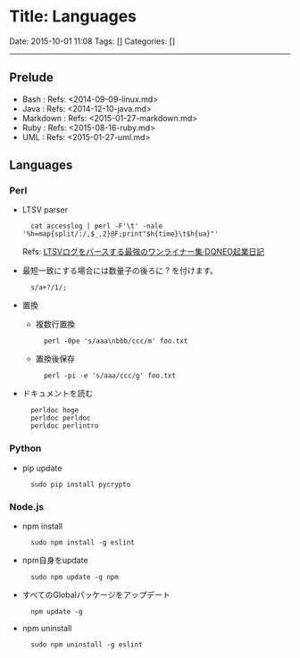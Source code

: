 # Title: Languages

Date: 2015-10-01 11:08
Tags: []
Categories: []

---

## Prelude

- Bash     : Refs: <2014-09-09-linux.md>
- Java     : Refs: <2014-12-10-java.md>
- Markdown : Refs: <2015-01-27-markdown.md>
- Ruby     : Refs: <2015-08-16-ruby.md>
- UML      : Refs: <2015-01-27-uml.md>

## Languages

### Perl

- LTSV parser

        cat accesslog | perl -F'\t' -nale '%h=map{split/:/,$_,2}@F;print"$h{time}\t$h{ua}"'
    Refs: [LTSVログをパースする最強のワンライナー集&middot;DQNEO起業日記](http://dqn.sakusakutto.jp/2014/02/ltsv_parser_oneliner.html)

- 最短一致にする場合には数量子の後ろに ? を付けます。

        s/a+?/1/;

- 置換
    - 複数行置換

            perl -0pe 's/aaa\nbbb/ccc/m' foo.txt

    - 置換後保存

            perl -pi -e 's/aaa/ccc/g' foo.txt
- ドキュメントを読む

        perldoc hoge
        perldoc perldoc
        perldoc perlintro

### Python

- pip update

        sudo pip install pycrypto

### Node.js

- npm install

        sudo npm install -g eslint
- npm自身をupdate

        sudo npm update -g npm
- すべてのGlobalパッケージをアップデート

        npm update -g

- npm uninstall

        sudo npm uninstall -g eslint


